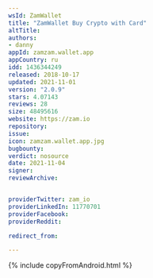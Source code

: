 ```yaml
---
wsId: ZamWallet
title: "ZamWallet Buy Crypto with Card"
altTitle: 
authors:
- danny
appId: zamzam.wallet.app
appCountry: ru
idd: 1436344249
released: 2018-10-17
updated: 2021-11-01
version: "2.0.9"
stars: 4.07143
reviews: 28
size: 48495616
website: https://zam.io
repository: 
issue: 
icon: zamzam.wallet.app.jpg
bugbounty: 
verdict: nosource
date: 2021-11-04
signer: 
reviewArchive:


providerTwitter: zam_io
providerLinkedIn: 11770701
providerFacebook: 
providerReddit: 

redirect_from:

---
```


{% include copyFromAndroid.html %}
